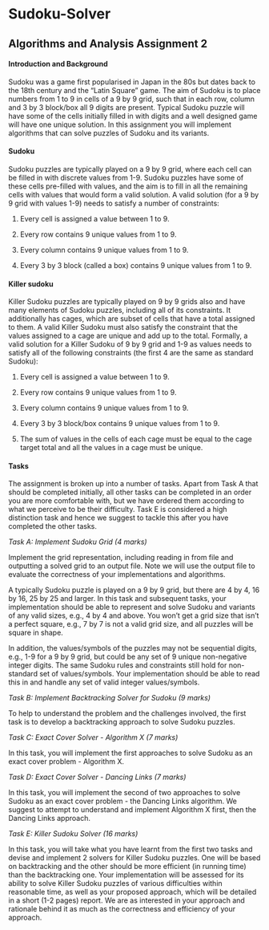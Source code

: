 # Sudoku-Solver

## Algorithms and Analysis Assignment 2

#### Introduction and Background

Sudoku was a game first popularised in Japan in the 80s but dates back to the 18th century and the “Latin Square” game. The aim of Sudoku is to place numbers from 1 to 9 in cells of a 9 by 9 grid, such that in each row, column and 3 by 3 block/box all 9 digits are present. Typical Sudoku puzzle will have some of the cells initially filled in with digits and a well designed game will have one unique solution. In this assignment you will implement algorithms that can solve puzzles of Sudoku and its variants.

#### Sudoku

Sudoku puzzles are typically played on a 9 by 9 grid, where each cell can be filled in with discrete values from 1-9. Sudoku puzzles have some of these cells pre-filled with values, and the aim is to fill in all the remaining cells with values that would form a valid solution. A valid solution (for a 9 by 9 grid with values 1-9) needs to satisfy a number of constraints:

1. Every cell is assigned a value between 1 to 9.

2. Every row contains 9 unique values from 1 to 9.

3. Every column contains 9 unique values from 1 to 9.

4. Every 3 by 3 block (called a box) contains 9 unique values from 1 to 9.

#### Killer sudoku

Killer Sudoku puzzles are typically played on 9 by 9 grids also and have many elements of Sudoku puzzles, including all of its constraints. It additionally has cages, which are subset of cells that have a total assigned to them. A valid Killer Sudoku must also satisfy the constraint that the values assigned to a cage are unique and add up to the total.
Formally, a valid solution for a Killer Sudoku of 9 by 9 grid and 1-9 as values needs to satisfy all of the following constraints (the first 4 are the same as standard Sudoku):

1. Every cell is assigned a value between 1 to 9.

2. Every row contains 9 unique values from 1 to 9.

3. Every column contains 9 unique values from 1 to 9.

4. Every 3 by 3 block/box contains 9 unique values from 1 to 9.

5. The sum of values in the cells of each cage must be equal to the cage target total and all the values in a cage must be unique.


#### Tasks

The assignment is broken up into a number of tasks. Apart from Task A that should be completed initially, all other tasks can be completed in an order you are more comfortable with, but we have ordered them according to what we perceive to be their difficulty. Task E is considered a high distinction task and hence we suggest to tackle this after you have completed the other tasks.

*Task A: Implement Sudoku Grid (4 marks)*

Implement the grid representation, including reading in from file and outputting a solved grid to an output file. Note we will use the output file to evaluate the correctness of your implementations and algorithms.

A typically Sudoku puzzle is played on a 9 by 9 grid, but there are 4 by 4, 16 by 16, 25 by 25 and larger. In this task and subsequent tasks, your implementation should be able to represent and solve Sudoku and variants of any valid sizes, e.g., 4 by 4 and above. You won’t get a grid size that isn’t a perfect square, e.g., 7 by 7 is not a valid grid size, and all puzzles will be square in shape.

In addition, the values/symbols of the puzzles may not be sequential digits, e.g., 1-9 for a 9 by 9 grid, but could be any set of 9 unique non-negative integer digits. The same Sudoku rules and constraints still hold for non-standard set of values/symbols. Your implementation should be able to read this in and handle any set of valid integer values/symbols.

*Task B: Implement Backtracking Solver for Sudoku (9 marks)*

To help to understand the problem and the challenges involved, the first task is to develop a backtracking approach to solve Sudoku puzzles.

*Task C: Exact Cover Solver - Algorithm X (7 marks)*

In this task, you will implement the first approaches to solve Sudoku as an exact cover problem - Algorithm X.

*Task D: Exact Cover Solver - Dancing Links (7 marks)*

In this task, you will implement the second of two approaches to solve Sudoku as an exact cover problem - the Dancing Links algorithm. We suggest to attempt to understand and implement Algorithm X first, then the Dancing Links approach.

*Task E: Killer Sudoku Solver (16 marks)*

In this task, you will take what you have learnt from the first two tasks and devise and implement 2 solvers for Killer Sudoku puzzles. One will be based on backtracking and the other should be more efficient (in running time) than the backtracking one. Your implementation will be assessed for its ability to solve Killer Sudoku puzzles of various difficulties within reasonable time, as well as your proposed approach, which will be detailed in a short (1-2 pages) report. We are as interested in your approach and rationale behind it as much as the correctness and efficiency of your approach.
